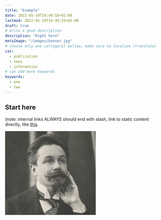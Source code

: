 ```yaml
---
title: "Example"
date: 2022-05-19T14:49:55+02:00
lastmod: 2022-05-19T14:49:55+02:00
draft: true
# write a good description
description: "Right here"
metaImage: "/images/banner.jpg" 
# choose only one cat(egory) bellow, make sure to localize (translate) it
cat:
  - publication
  - news
  - information
# can add more keywords
keywords:
  - one
  - two
---
```


## Start here
(note: internal links ALWAYS should end with slash, link to static content directly, like [this](picture.jpg).

![Referencing a picture](scriabin.jpg)
